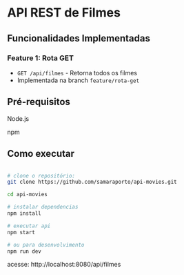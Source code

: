 # API REST de Filmes

## Funcionalidades Implementadas

### Feature 1: Rota GET
- `GET /api/filmes` - Retorna todos os filmes
- Implementada na branch `feature/rota-get`


## Pré-requisitos
Node.js

npm

## Como executar


```bash

# clone o repositório:
git clone https://github.com/samaraporto/api-movies.git

cd api-movies

# instalar dependencias
npm install

# executar api
npm start

# ou para desenvolvimento
npm run dev
```

acesse: http://localhost:8080/api/filmes



